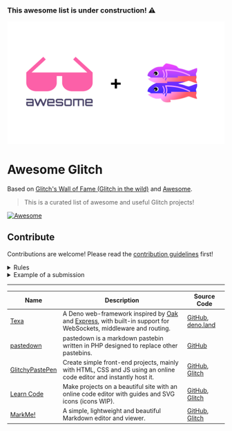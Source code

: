 ### This awesome list is under construction! ⚠️

![Awesome Glitch](media/awesome-glitch.png)

# Awesome Glitch

Based on [Glitch's Wall of Fame (Glitch in the wild)](https://support.glitch.com/t/glitchs-wall-of-fame-glitch-in-the-wild/29536) and [Awesome](https://awesome.re/).

> This is a curated list of awesome and useful Glitch projects!

[![Awesome](https://awesome.re/badge-flat2.svg)](https://awesome.re)

## Contribute

Contributions are welcome! Please read the [contribution guidelines](contributing.md) first!

<details>
  <summary>Rules</summary>
  
- Please only add Glitch projects!

- They must follow the Glitch ToS (meaning no pinging, proxies, etc.)
</details>

<details>
  <summary>Example of a submission</summary>
  
```
| [Title](Link) | Description | [GitHub](https://github.com/user/repo), [Glitch](https://glitch.com/edit/#!/project_name) |
```

</details>

---

| Name | Description | Source Code |
|------|-------------|-------------|
| [Texa](https://deno.land/x/texa) | A Deno web-framework inspired by [Oak](https://deno.land/x/oak) and [Express](https://npmjs.com/package/express), with built-in support for WebSockets, middleware and routing. | [GitHub](https://github.com/ihack2712/texa), [deno.land](https://deno.land/x/texa) |
| [pastedown](https://pastedown.glitch.me) | pastedown is a markdown pastebin written in PHP designed to replace other pastebins. | [GitHub](https://github.com/aboutDavid/pastedown) |
|[GlitchyPastePen](https://glitchypastepen.glitch.me/)| Create simple front-end projects, mainly with HTML, CSS and JS using an online code editor and instantly host it. | [GitHub](https://github.com/khalby786/GlitchyPastePen), [Glitch](https://glitch.com/edit/#!/glitchypastepen) |
| [Learn Code](https://learn-code.me) |  	Make projects on a beautiful site with an online code editor with guides and SVG icons (icons WIP). | [GitHub](https://github.com/code-alt/learn-code), [Glitch](https://glitch.com/edit/#!/learn-code-files) |
| [MarkMe!](https://markme.glitch.me) | A simple, lightweight and beautiful Markdown editor and viewer. | [GitHub](https://github.com/khalby786/markme), [Glitch](https://glitch.com/edit/#!/markme) |


